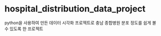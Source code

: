 # hospital_distribution_data_project
python을 사용하여 만든 데이터 시각화 프로젝트로 충남 종합병원 분포 정도를 쉽게 볼 수 있도록 한 프로젝트
